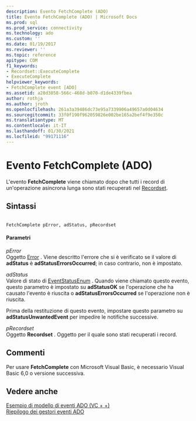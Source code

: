 ```yaml
---
description: Evento FetchComplete (ADO)
title: Evento FetchComplete (ADO) | Microsoft Docs
ms.prod: sql
ms.prod_service: connectivity
ms.technology: ado
ms.custom: ''
ms.date: 01/19/2017
ms.reviewer: ''
ms.topic: reference
apitype: COM
f1_keywords:
- Recordset::ExecuteComplete
- ExecuteComplete
helpviewer_keywords:
- FetchComplete event [ADO]
ms.assetid: a28d3858-566c-468d-b070-d1de4339fbea
author: rothja
ms.author: jroth
ms.openlocfilehash: 261a3a39486dc73e95a7339906a49657a0d04634
ms.sourcegitcommit: 33f0f190f962059826e002be165a2bef4f9e350c
ms.translationtype: MT
ms.contentlocale: it-IT
ms.lasthandoff: 01/30/2021
ms.locfileid: "99171116"
---
```

# <a name="fetchcomplete-event-ado"></a>Evento FetchComplete (ADO)
L'evento **FetchComplete** viene chiamato dopo che tutti i record di un'operazione asincrona lunga sono stati recuperati nel [Recordset](../../../ado/reference/ado-api/recordset-object-ado.md).  
  
## <a name="syntax"></a>Sintassi  
  
```  
  
FetchComplete pError, adStatus, pRecordset  
```  
  
#### <a name="parameters"></a>Parametri  
 *pError*  
 Oggetto [Error](../../../ado/reference/ado-api/error-object.md) . Viene descritto l'errore che si è verificato se il valore di **adStatus** è **adStatusErrorsOccurred**; in caso contrario, non è impostato.  
  
 *adStatus*  
 Valore di stato di [EventStatusEnum](../../../ado/reference/ado-api/eventstatusenum.md) . Quando viene chiamato questo evento, questo parametro è impostato su **adStatusOK** se l'operazione che ha causato l'evento è riuscita o **adStatusErrorsOccurred** se l'operazione non è riuscita.  
  
 Prima della restituzione di questo evento, impostare questo parametro su **adStatusUnwantedEvent** per impedire le notifiche successive.  
  
 *pRecordset*  
 Oggetto **Recordset** . Oggetto per il quale sono stati recuperati i record.  
  
## <a name="remarks"></a>Commenti  
 Per usare **FetchComplete** con Microsoft Visual Basic, è necessario Visual Basic 6,0 o versione successiva.  
  
## <a name="see-also"></a>Vedere anche  
 [Esempio di modello di eventi ADO (VC + +)](../../../ado/reference/ado-api/ado-events-model-example-vc.md)   
 [Riepilogo dei gestori eventi ADO](../../../ado/guide/data/ado-event-handler-summary.md)

